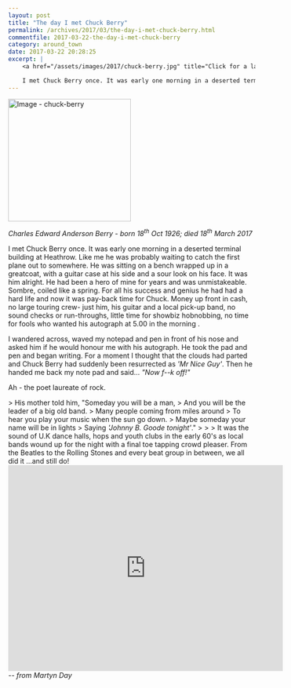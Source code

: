 ```yaml
---
layout: post
title: "The day I met Chuck Berry"
permalink: /archives/2017/03/the-day-i-met-chuck-berry.html
commentfile: 2017-03-22-the-day-i-met-chuck-berry
category: around_town
date: 2017-03-22 20:28:25
excerpt: |
    <a href="/assets/images/2017/chuck-berry.jpg" title="Click for a larger image"><img src="/assets/images/2017/chuck-berry-thumb.jpg" width="150" alt="Image - chuck-berry"  class="photo right"/></a>

    I met Chuck Berry once. It was early one morning in a deserted terminal building at Heathrow.  Like me he was probably waiting to catch the first plane out to somewhere. He was sitting on a bench wrapped up in a greatcoat, with a guitar case at his side and a sour look on his face. It was him alright. He had been a hero of mine for years and was unmistakeable.
---
```


<a href="/assets/images/2017/chuck-berry.jpg" title="Click for a larger image"><img src="/assets/images/2017/chuck-berry-thumb.jpg" width="250" alt="Image - chuck-berry"  class="photo right"/></a>

<em>Charles Edward Anderson Berry - born 18<sup>th</sup> Oct 1926; died 18<sup>th</sup> March 2017</em>

I met Chuck Berry once. It was early one morning in a deserted terminal building at Heathrow. Like me he was probably waiting to catch the first plane out to somewhere. He was sitting on a bench wrapped up in a greatcoat, with a guitar case at his side and a sour look on his face. It was him alright. He had been a hero of mine for years and was unmistakeable. Sombre, coiled like a spring. For all his success and genius he had had a hard life and now it was pay-back time for Chuck. Money up front in cash, no large touring crew- just him, his guitar and a local pick-up band, no sound checks or run-throughs, little time for showbiz hobnobbing, no time for fools who wanted his autograph at 5.00 in the morning .

I wandered across, waved my notepad and pen in front of his nose and asked him if he would honour me with his autograph. He took the pad and pen and began writing. For a moment I thought that the clouds had parted and Chuck Berry had suddenly been resurrected as <em>'Mr Nice Guy'</em>. Then he handed me back my note pad and said... <em>"Now f--k off!"</em>

Ah - the poet laureate of rock.

<div markdown="1" class="box">
> His mother told him, "Someday you will be a man,
>  And you will be the leader of a big old band.
>  Many people coming from miles around
>  To hear you play your music when the sun go down.
>  Maybe someday your name will be in lights
>  Saying <em>'Johnny B. Goode tonight'</em>."
> 
> 
> It was the sound of U.K dance halls, hops and youth clubs in the early 60's as local bands wound up for the night with a final toe tapping crowd pleaser. From the Beatles to the Rolling Stones and every beat group in between, we all did it ...and still do!

<iframe width="560" height="420" src="https://www.youtube-nocookie.com/embed/6ROwVrF0Ceg?rel=0" frameborder="0" allowfullscreen>
</iframe>
</div>
<cite>-- from Martyn Day</cite>
